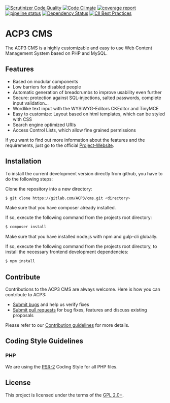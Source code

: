 [![Scrutinizer Code Quality](https://scrutinizer-ci.com/g/ACP3/cms/badges/quality-score.png?b=develop)](https://scrutinizer-ci.com/g/ACP3/cms/?branch=develop)
[![Code Climate](https://codeclimate.com/github/ACP3/cms/badges/gpa.svg)](https://codeclimate.com/github/ACP3/cms)
[![coverage report](https://gitlab.com/ACP3/cms/badges/develop/coverage.svg)](https://gitlab.com/ACP3/cms/commits/develop)
[![pipeline status](https://gitlab.com/ACP3/cms/badges/develop/pipeline.svg)](https://gitlab.com/ACP3/cms/commits/develop)
[![Dependency Status](https://gemnasium.com/badges/github.com/ACP3/cms.svg)](https://gemnasium.com/github.com/ACP3/cms)
[![CII Best Practices](https://bestpractices.coreinfrastructure.org/projects/481/badge)](https://bestpractices.coreinfrastructure.org/projects/481)

# ACP3 CMS

The ACP3 CMS is a highly customizable and easy to use Web Content Management System based on PHP and MySQL. 

## Features

* Based on modular components
* Low barriers for disabled people
* Automatic generation of breadcrumbs to improve usability even further
* Secure: protection against SQL-injections, salted passwords, complete input validation...
* Wordlike text input with the WYSIWYG-Editors CKEditor and TinyMCE
* Easy to customize: Layout based on html templates, which can be styled with CSS
* Search engine optimized URIs
* Access Control Lists, which allow fine grained permissions 

If you want to find out more information about the features and the requirements, just go to the official [Project-Website](http://www.acp3-cms.net).

## Installation

To install the current development version directly from github, you have to do the following steps:

Clone the repository into a new directory:
```sh
$ git clone https://gitlab.com/ACP3/cms.git <directory>
```

Make sure that you have composer already installed.

If so, execute the following command from the projects root directory:

```sh
$ composer install
```

Make sure that you have installed node.js with npm and gulp-cli globally.

If so, execute the following command from the projects root directory, to install the necessary frontend development dependencies:
```sh
$ npm install
```

## Contribute

Contributions to the ACP3 CMS are always welcome. Here is how you can contribute to ACP3:

- [Submit bugs](https://gitlab.com/ACP3/cms/issues) and help us verify fixes
- [Submit pull requests](https://gitlab.com/ACP3/cms/merge_requests) for bug fixes, features and discuss existing proposals

Please refer to our [Contribution guidelines](https://gitlab.com/ACP3/cms/blob/master/CONTRIBUTING.md) for more details.

## Coding Style Guidelines

### PHP

We are using the [PSR-2](https://github.com/php-fig/fig-standards/blob/master/accepted/PSR-2-coding-style-guide.md) Coding Style for all PHP files.

## License

This project is licensed under the terms of the [GPL 2.0+](https://gitlab.com/ACP3/cms/blob/master/LICENSE).
